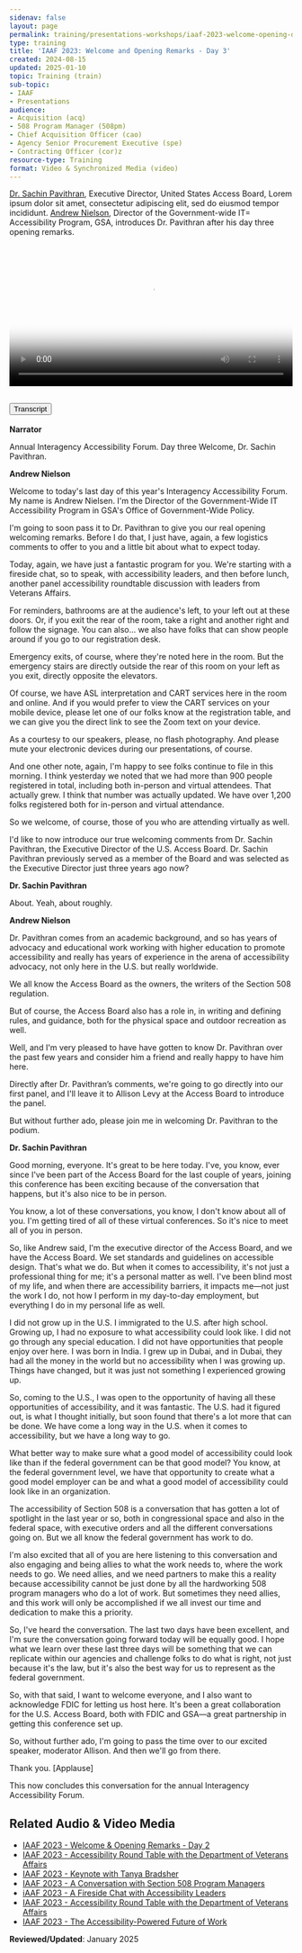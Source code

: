 ```yaml
---
sidenav: false
layout: page
permalink: training/presentations-workshops/iaaf-2023-welcome-opening-day-3/
type: training
title: 'IAAF 2023: Welcome and Opening Remarks - Day 3'
created: 2024-08-15
updated: 2025-01-10
topic: Training (train)
sub-topic: 
- IAAF
- Presentations
audience:
- Acquisition (acq)
- 508 Program Manager (508pm)
- Chief Acquisition Officer (cao)
- Agency Senior Procurement Executive (spe)
- Contracting Officer (cor)z
resource-type: Training
format: Video & Synchronized Media (video)
---
```


[Dr. Sachin Pavithran]({{site.baseurl}}/iaaf/archives/biographies-2023#sachin-pavithran), Executive Director, United States Access Board, 
Lorem ipsum dolor sit amet, consectetur adipiscing elit, sed do eiusmod tempor incididunt. [Andrew Nielson]({{site.baseurl}}/iaaf/archives/biographies-2023#neison-andrew), Director of the Government-wide IT= Accessibility Program, GSA, introduces Dr. Pavithran after his day three opening remarks.

<video controls="controls" poster="https://assets.section508.gov/assets/images/thumbnails/iaaf-2023-s5-poster.jpg" data-vscid="3qesx4ovd" style="width:100%" class="border-base radius-lg border-0px"><source src="https://assets.section508.gov/assets/videos/iaaf-2023-s5-welcome-3-oc.mp4" type="video/mp4" /></video>

<div class="usa-accordion usa-accordion--bordered">
  <h2 class="usa-accordion__heading">
    <button type="button" class="usa-accordion__button" aria-expanded="false" aria-controls="a1">Transcript</button>
  </h2>
  <div id="a1" class="usa-accordion__content usa-prose">
    <p><strong>Narrator</strong></p>
    <p>Annual Interagency Accessibility Forum. Day three Welcome, Dr. Sachin Pavithran.</p>   
    <p><strong>Andrew Nielson</strong></p>
    <p>Welcome to today's last day of this year's Interagency Accessibility Forum. My name is Andrew Nielsen. I'm the Director of the Government-Wide IT Accessibility Program in GSA's Office of Government-Wide Policy.</p>
    <p>I'm going to soon pass it to Dr. Pavithran to give you our real opening welcoming remarks. Before I do that, I just have, again, a few logistics comments to offer to you and a little bit about what to expect today.</p>
    <p>Today, again, we have just a fantastic program for you. We're starting with a fireside chat, so to speak, with accessibility leaders, and then before lunch, another panel accessibility roundtable discussion with leaders from Veterans Affairs.</p>
    <p>For reminders, bathrooms are at the audience's left, to your left out at these doors. Or, if you exit the rear of the room, take a right and another right and follow the signage. You can also... we also have folks that can show people around if you go to our registration desk.</p>
    <p>Emergency exits, of course, where they're noted here in the room. But the emergency stairs are directly outside the rear of this room on your left as you exit, directly opposite the elevators.</p>
    <p>Of course, we have ASL interpretation and CART services here in the room and online. And if you would prefer to view the CART services on your mobile device, please let one of our folks know at the registration table, and we can give you the direct link to see the Zoom text on your device.</p>
    <p>As a courtesy to our speakers, please, no flash photography. And please mute your electronic devices during our presentations, of course.</p>
    <p>And one other note, again, I'm happy to see folks continue to file in this morning. I think yesterday we noted that we had more than 900 people registered in total, including both in-person and virtual attendees. That actually grew. I think that number was actually updated. We have over 1,200 folks registered both for in-person and virtual attendance.</p>
    <p>So we welcome, of course, those of you who are attending virtually as well.</p>
    <p>I'd like to now introduce our true welcoming comments from Dr. Sachin Pavithran, the Executive Director of the U.S. Access Board. Dr. Sachin Pavithran previously served as a member of the Board and was selected as the Executive Director just three years ago now?</p>
    <p><strong>Dr. Sachin Pavithran</strong></p>
    <p>About. Yeah, about roughly.</p> 
    <p><strong>Andrew Nielson</strong></p>
    <p>Dr. Pavithran comes from an academic background, and so has years of advocacy and educational work working with higher education to promote accessibility and really has years of experience in the arena of accessibility advocacy, not only here in the U.S. but really worldwide.</p>
    <p>We all know the Access Board as the owners, the writers of the Section 508 regulation.</p>
    <p>But of course, the Access Board also has a role in, in writing and defining rules, and guidance, both for the physical space and outdoor recreation as well.</p>
    <p>Well, and I'm very pleased to have have gotten to know Dr. Pavithran over the past few years and consider him a friend  and really happy to have him here.</p>
    <p>Directly after Dr. Pavithran’s comments, we're going to go directly into our first panel, and I'll leave it to Allison Levy at the Access Board to introduce the panel.</p>
    <p>But without further ado, please join me in welcoming Dr. Pavithran to the podium.</p>
     <p><strong>Dr. Sachin Pavithran</strong></p>
    <p>Good morning, everyone. It's great to be here today. I've, you know, ever since I've been part of the Access Board for the last couple of years, joining this conference has been exciting because of the conversation that happens, but it's also nice to be in person.</p>
    <p>You know, a lot of these conversations, you know, I don't know about all of you. I'm getting tired of all of these virtual conferences. So it's nice to meet all of you in person.</p>
    <p>So, like Andrew said, I'm the executive director of the Access Board, and we have the Access Board. We set standards and guidelines on accessible design. That's what we do. But when it comes to accessibility, it's not just a professional thing for me; it's a personal matter as well. I've been blind most of my life, and when there are accessibility barriers, it impacts me—not just the work I do, not how I perform in my day-to-day employment, but everything I do in my personal life as well.</p>
    <p>I did not grow up in the U.S. I immigrated to the U.S. after high school. Growing up, I had no exposure to what accessibility could look like. I did not go through any special education. I did not have opportunities that people enjoy over here. I was born in India. I grew up in Dubai, and in Dubai, they had all the money in the world but no accessibility when I was growing up. Things have changed, but it was just not something I experienced growing up.</p>
    <p>So, coming to the U.S., I was open to the opportunity of having all these opportunities of accessibility, and it was fantastic. The U.S. had it figured out, is what I thought initially, but soon found that there's a lot more that can be done. We have come a long way in the U.S. when it comes to accessibility, but we have a long way to go.</p>
    <p>What better way to make sure what a good model of accessibility could look like than if the federal government can be that good model? You know, at the federal government level, we have that opportunity to create what a good model employer can be and what a good model of accessibility could look like in an organization.</p>
    <p>The accessibility of Section 508 is a conversation that has gotten a lot of spotlight in the last year or so, both in congressional space and also in the federal space, with executive orders and all the different conversations going on. But we all know the federal government has work to do.</p>
    <p>I'm also excited that all of you are here listening to this conversation and also engaging and being allies to what the work needs to, where the work needs to go. We need allies, and we need partners to make this a reality because accessibility cannot be just done by all the hardworking 508 program managers who do a lot of work. But sometimes they need allies, and this work will only be accomplished if we all invest our time and dedication to make this a priority.</p>
    <p>So, I've heard the conversation. The last two days have been excellent, and I'm sure the conversation going forward today will be equally good. I hope what we learn over these last three days will be something that we can replicate within our agencies and challenge folks to do what is right, not just because it's the law, but it's also the best way for us to represent as the federal government.</p>
    <p>So, with that said, I want to welcome everyone, and I also want to acknowledge FDIC for letting us host here. It's been a great collaboration for the U.S. Access Board, both with FDIC and GSA—a great partnership in getting this conference set up.</p>
    <p>So, without further ado, I'm going to pass the time over to our excited speaker, moderator Allison. And then we'll go from there.</p>
    <p>Thank you. [Applause]</p>
    <p>This now concludes this conversation for the annual Interagency Accessibility Forum.</p>
  </div>
</div>

## Related Audio & Video Media
* [IAAF 2023 - Welcome & Opening Remarks - Day 2]({{site.baseurl}}/training/presentations-workshops/iaaf-2023-welcome-opening-day-2/)
* [IAAF 2023 - Accessibility Round Table with the Department of Veterans Affairs]({{site.baseurl}}/training/presentations-workshops/iaaf-2023-digital-federal-workplace/)
* [IAAF 2023 - Keynote with Tanya Bradsher]({{site.baseurl}}/training/presentations-workshops/iaaf-2023-keynote-tanya-bradsher/iaaf-2023-keynote-tanya-bradsher/)
* [IAAF 2023 - A Conversation with Section 508 Program Managers]({{site.baseurl}}/training/presentations-workshops/iaaf-2023-real-talk-508-pms/)
* [iAAF 2023 - A Fireside Chat with Accessibility Leaders]({{site.baseurl}}/training/presentations-workshops/iaaf-2023-fireside-chat-with-accessibility-leaders/)
* [IAAF 2023 - Accessibility Round Table with the Department of Veterans Affairs]({{site.baseurl}}/training/presentations-workshops/iaaf-2023-accessibility-round-table/)
* [IAAF 2023 - The Accessibility-Powered Future of Work]({{site.baseurl}}/training/presentations-workshops/iaaf-2023-accessibility-powered-future-of-work/)

**Reviewed/Updated**: January 2025
